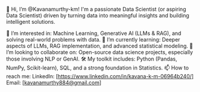 
👋 Hi, I’m @Kavanamurthy-km!
I'm a passionate Data Scientist (or aspiring Data Scientist) driven by turning data into meaningful insights and building intelligent solutions.

👀 I’m interested in: Machine Learning, Generative AI (LLMs & RAG), and solving real-world problems with data.
🌱 I’m currently learning: Deeper aspects of LLMs, RAG implementation, and advanced statistical modeling.
💞️ I’m looking to collaborate on: Open-source data science projects, especially those involving NLP or GenAI.
🛠️ My toolkit includes: Python (Pandas, NumPy, Scikit-learn), SQL, and a strong foundation in Statistics.
📫 How to reach me:
LinkedIn: [https://www.linkedin.com/in/kavana-k-m-06964b240/]
Email: [kavanamurthy884@gmail.com]
